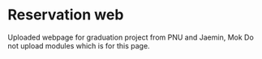 # Reservation web
Uploaded webpage for graduation project from PNU and Jaemin, Mok
Do not upload modules which is for this page.

